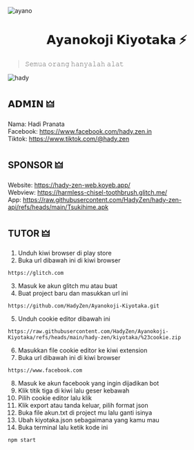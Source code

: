 ![ayano](https://raw.githubusercontent.com/HadyZen/Ayanokoji-Kiyotaka/refs/heads/main/hady-zen/kiyotaka/%23ayanokoji.png) 

<h1 align="center">𝗔𝘆𝗮𝗻𝗼𝗸𝗼𝗷𝗶 𝗞𝗶𝘆𝗼𝘁𝗮𝗸𝗮 ⚡</h1>

> 𝚂𝚎𝚖𝚞𝚊 𝚘𝚛𝚊𝚗𝚐 𝚑𝚊𝚗𝚢𝚊𝚕𝚊𝚑 𝚊𝚕𝚊𝚝 <br>

![hady](https://skillicons.dev/icons?i=html,css,js,nodejs,bash&theme=dark) 

## 𝗔𝗗𝗠𝗜𝗡 🜲

Nama: Hadi Pranata <br>
Facebook: https://www.facebook.com/hady.zen.in <br>
Tiktok: https://www.tiktok.com/@hady.zen 

## SPONSOR 🜲

Website: https://hady-zen-web.koyeb.app/ <br>
Webview: https://harmless-chisel-toothbrush.glitch.me/ <br>
App: https://raw.githubusercontent.com/HadyZen/hady-zen-api/refs/heads/main/Tsukihime.apk

## TUTOR 🜲

1. Unduh kiwi browser di play store <br>
2. Buka url dibawah ini di kiwi browser <br>
```hady
https://glitch.com
```
3. Masuk ke akun glitch mu atau buat <br>
4. Buat project baru dan masukkan url ini <br>
```hady
https://github.com/HadyZen/Ayanokoji-Kiyotaka.git
```
5. Unduh cookie editor dibawah ini <br> 
```hady
https://raw.githubusercontent.com/HadyZen/Ayanokoji-Kiyotaka/refs/heads/main/hady-zen/kiyotaka/%23cookie.zip
```
6. Masukkan file cookie editor ke kiwi extension <br>
7. Buka url dibawah ini di kiwi browser <br>
```hady
https://www.facebook.com
``` 
8. Masuk ke akun facebook yang ingin dijadikan bot <br>
9. Klik titik tiga di kiwi lalu geser kebawah <br>
10. Pilih cookie editor lalu klik <br>
11. Klik export atau tanda keluar, pilih format json <br>
12. Buka file akun.txt di project mu lalu ganti isinya <br>
13. Ubah kiyotaka.json sebagaimana yang kamu mau <br>
14. Buka terminal lalu ketik kode ini <br> 
```hady
npm start
```
